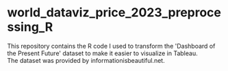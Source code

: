 # world_dataviz_price_2023_preprocessing_R
This repository contains the R code I used to transform the 'Dashboard of the Present Future' dataset to make it easier to visualize in Tableau.  
The dataset was provided by informationisbeautiful.net.
